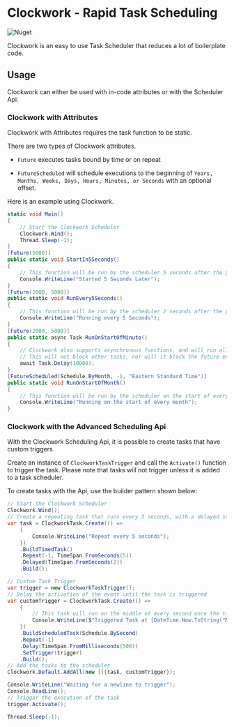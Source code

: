 # Clockwork - Rapid Task Scheduling

![Nuget](https://img.shields.io/nuget/v/Encodeous.clockwork)

Clockwork is an easy to use Task Scheduler that reduces a lot of boilerplate code.

## Usage

Clockwork can either be used with in-code attributes or with the Scheduler Api.

### Clockwork with Attributes

Clockwork with Attributes requires the task function to be static.

There are two types of Clockwork attributes. 

- `Future` executes tasks bound by time or on repeat

- `FutureScheduled` will schedule executions to the beginning of `Years, Months, Weeks, Days, Hours, Minutes, or Seconds` with an optional offset.

Here is an example using Clockwork.

```c#
static void Main()
{
    // Start the Clockwork Scheduler
    Clockwork.Wind();
    Thread.Sleep(-1);
}
[Future(5000)]
public static void StartIn5Seconds()
{
    // This function will be run by the scheduler 5 seconds after the program starts
    Console.WriteLine("Started 5 Seconds Later");
}
[Future(2000, 5000)]
public static void RunEvery5Seconds()
{
    // This function will be run by the scheduler 2 seconds after the program starts, and will repeat every 5 seconds
    Console.WriteLine("Running every 5 Seconds");
}
[Future(2000, 5000)]
public static async Task RunOnStartOfMinute()
{
    // Clockwork also supports asynchronous functions, and will run all tasks in parallel
    // This will not block other tasks, nor will it block the future executions of the current task
    await Task.Delay(10000);
}
[FutureScheduled(Schedule.ByMonth, -1, "Eastern Standard Time")]
public static void RunOnStartOfMonth()
{
    // This function will be run by the scheduler on the start of every month in Eastern Standard Time
    Console.WriteLine("Running on the start of every month");
}
```

### Clockwork with the Advanced Scheduling Api

With the Clockwork Scheduling Api, it is possible to create tasks that have custom triggers.

Create an instance of `ClockworkTaskTrigger` and call the `Activate()` function to trigger the task. Please note that tasks will not trigger unless it is added to a task scheduler.

To create tasks with the Api, use the builder pattern shown below:

```c#
// Start the Clockwork Scheduler
Clockwork.Wind();
// Create a repeating task that runs every 5 seconds, with a delayed start of 2 seconds
var task = ClockworkTask.Create(() =>
    {
        Console.WriteLine("Repeat every 5 seconds");
    })
    .BuildTimedTask()
    .Repeat(-1, TimeSpan.FromSeconds(5))
    .Delayed(TimeSpan.FromSeconds(2))
    .Build();

// Custom Task Trigger
var trigger = new ClockworkTaskTrigger();
// Delay the activation of the event until the task is triggered
var customTrigger = ClockworkTask.Create(() =>
    {
        // This task will run on the middle of every second once the task is triggered and repeat indefinitely
        Console.WriteLine($"Triggered Task at {DateTime.Now.ToString("MMMM dd, yyyy hh:mm:ss.ffff tt")}");
    })
    .BuildScheduledTask(Schedule.BySecond)
    .Repeat(-1)
    .Delay(TimeSpan.FromMilliseconds(500))
    .SetTrigger(trigger)
    .Build();
// Add the tasks to the scheduler
Clockwork.Default.AddAll(new []{task, customTrigger});

Console.WriteLine("Waiting for a newline to trigger");
Console.ReadLine();
// Trigger the execution of the task
trigger.Activate();

Thread.Sleep(-1);
```